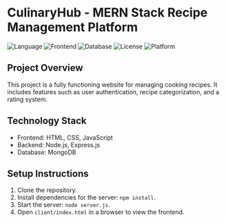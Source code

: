 # CulinaryHub - MERN Stack Recipe Management Platform
![Language](https://img.shields.io/badge/Backend-Node.js-green?style=flat-square)
![Frontend](https://img.shields.io/badge/Frontend-HTML%2FCSS%2FJS-blue?style=flat-square)
![Database](https://img.shields.io/badge/Database-MongoDB-brightgreen?style=flat-square)
![License](https://img.shields.io/badge/License-Academic--Use-lightgrey?style=flat-square)
![Platform](https://img.shields.io/badge/Platform-Windows%20%7C%20Linux-blueviolet?style=flat-square)

## Project Overview
This project is a fully functioning website for managing cooking recipes. It includes features such as user authentication, recipe categorization, and a rating system.

## Technology Stack
- Frontend: HTML, CSS, JavaScript
- Backend: Node.js, Express.js
- Database: MongoDB

## Setup Instructions
1. Clone the repository.
2. Install dependencies for the server: `npm install`.
3. Start the server: `node server.js`.
4. Open `client/index.html` in a browser to view the frontend.

